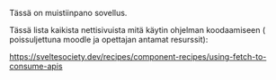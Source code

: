 Tässä on muistiinpano sovellus. 


Tässä lista kaikista nettisivuista mitä käytin ohjelman koodaamiseen ( poissuljettuna  moodle ja opettajan antamat resurssit):

https://sveltesociety.dev/recipes/component-recipes/using-fetch-to-consume-apis
